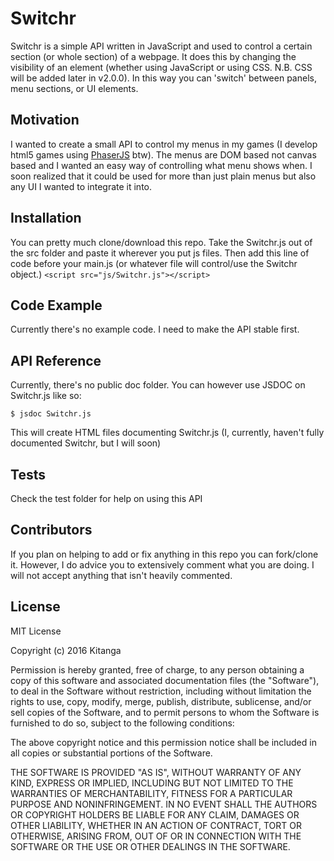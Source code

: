 # Switchr

Switchr is a simple API written in JavaScript and used to control a certain section (or whole section) of a webpage. It does this by changing the visibility of an element (whether using JavaScript or using CSS. N.B. CSS will be added later in v2.0.0). In this way you can 'switch' between panels, menu sections, or UI elements.

## Motivation

I wanted to create a small API to control my menus in my games (I develop html5 games using [PhaserJS](http://phaser.io) btw). The menus are DOM based not canvas based and I wanted an easy way of controlling what menu shows when. I soon realized that it could be used for more than just plain menus but also any UI I wanted to integrate it into.

## Installation

You can pretty much clone/download this repo. Take the Switchr.js out of the src folder and paste it wherever you put js files.
Then add this line of code before your main.js (or whatever file will control/use the Switchr object.)
`<script src="js/Switchr.js"></script>`

## Code Example

Currently there's no example code. I need to make the API stable first.

## API Reference

Currently, there's no public doc folder. You can however use JSDOC on Switchr.js like so:

`$ jsdoc Switchr.js`

This will create HTML files documenting Switchr.js (I, currently, haven't fully documented Switchr, but I will soon)
## Tests

Check the test folder for help on using this API

## Contributors

If you plan on helping to add or fix anything in this repo you can fork/clone it.
However, I do advice you to extensively comment what you are doing. I will not accept anything that isn't heavily commented.

## License

MIT License

Copyright (c) 2016 Kitanga

Permission is hereby granted, free of charge, to any person obtaining a copy
of this software and associated documentation files (the "Software"), to deal
in the Software without restriction, including without limitation the rights
to use, copy, modify, merge, publish, distribute, sublicense, and/or sell
copies of the Software, and to permit persons to whom the Software is
furnished to do so, subject to the following conditions:

The above copyright notice and this permission notice shall be included in all
copies or substantial portions of the Software.

THE SOFTWARE IS PROVIDED "AS IS", WITHOUT WARRANTY OF ANY KIND, EXPRESS OR
IMPLIED, INCLUDING BUT NOT LIMITED TO THE WARRANTIES OF MERCHANTABILITY,
FITNESS FOR A PARTICULAR PURPOSE AND NONINFRINGEMENT. IN NO EVENT SHALL THE
AUTHORS OR COPYRIGHT HOLDERS BE LIABLE FOR ANY CLAIM, DAMAGES OR OTHER
LIABILITY, WHETHER IN AN ACTION OF CONTRACT, TORT OR OTHERWISE, ARISING FROM,
OUT OF OR IN CONNECTION WITH THE SOFTWARE OR THE USE OR OTHER DEALINGS IN THE
SOFTWARE.
